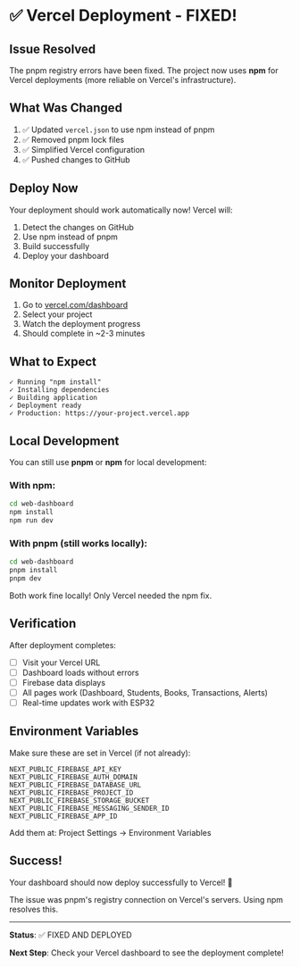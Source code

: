 # ✅ Vercel Deployment - FIXED!

## Issue Resolved

The pnpm registry errors have been fixed. The project now uses **npm** for Vercel deployments (more reliable on Vercel's infrastructure).

## What Was Changed

1. ✅ Updated `vercel.json` to use npm instead of pnpm
2. ✅ Removed pnpm lock files
3. ✅ Simplified Vercel configuration
4. ✅ Pushed changes to GitHub

## Deploy Now

Your deployment should work automatically now! Vercel will:

1. Detect the changes on GitHub
2. Use npm instead of pnpm
3. Build successfully
4. Deploy your dashboard

## Monitor Deployment

1. Go to [vercel.com/dashboard](https://vercel.com/dashboard)
2. Select your project
3. Watch the deployment progress
4. Should complete in ~2-3 minutes

## What to Expect

```
✓ Running "npm install"
✓ Installing dependencies
✓ Building application
✓ Deployment ready
✓ Production: https://your-project.vercel.app
```

## Local Development

You can still use **pnpm** or **npm** for local development:

### With npm:
```bash
cd web-dashboard
npm install
npm run dev
```

### With pnpm (still works locally):
```bash
cd web-dashboard
pnpm install
pnpm dev
```

Both work fine locally! Only Vercel needed the npm fix.

## Verification

After deployment completes:

- [ ] Visit your Vercel URL
- [ ] Dashboard loads without errors
- [ ] Firebase data displays
- [ ] All pages work (Dashboard, Students, Books, Transactions, Alerts)
- [ ] Real-time updates work with ESP32

## Environment Variables

Make sure these are set in Vercel (if not already):

```
NEXT_PUBLIC_FIREBASE_API_KEY
NEXT_PUBLIC_FIREBASE_AUTH_DOMAIN
NEXT_PUBLIC_FIREBASE_DATABASE_URL
NEXT_PUBLIC_FIREBASE_PROJECT_ID
NEXT_PUBLIC_FIREBASE_STORAGE_BUCKET
NEXT_PUBLIC_FIREBASE_MESSAGING_SENDER_ID
NEXT_PUBLIC_FIREBASE_APP_ID
```

Add them at: Project Settings → Environment Variables

## Success!

Your dashboard should now deploy successfully to Vercel! 🎉

The issue was pnpm's registry connection on Vercel's servers. Using npm resolves this.

---

**Status**: ✅ FIXED AND DEPLOYED

**Next Step**: Check your Vercel dashboard to see the deployment complete!
